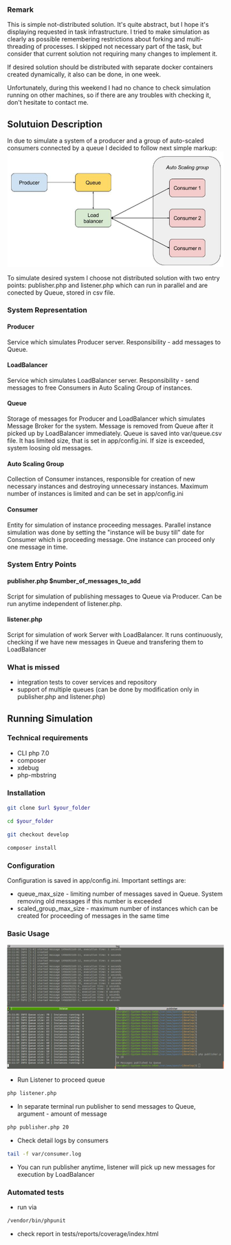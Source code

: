 ### Remark
This is simple not-distributed solution. It's quite abstract, but I hope it's displaying requested in task infrastructure. I tried to make simulation as clearly as possible remembering restrictions about forking and multi-threading of processes.
I skipped not necessary part of the task, but consider that current solution not requiring many changes to implement it.

If desired solution should be distributed with separate docker containers created dynamically, it also can be done, in one week.

Unfortunately, during this weekend I had no chance to check simulation running on other machines, so if there are any troubles with checking it, don't hesitate to contact me.

## Solutuion Description
In due to simulate a system of a producer and a group of auto-scaled consumers connected by a queue I decided to follow next simple markup:
![markup](markup.jpg)

To simulate desired system I choose not distributed solution with two entry points: publisher.php and listener.php which can run in parallel and are conected by Queue, stored in csv file.

### System Representation

#### Producer
Service which simulates Producer server. Responsibility - add messages to Queue.

#### LoadBalancer
Service which simulates LoadBalancer server. Responsibility - send messages to free Consumers in Auto Scaling Group of instances.

#### Queue
Storage of messages for Producer and LoadBalancer which simulates Message Broker for the system. Message is removed from Queue after it picked up by LoadBalancer immediately.
Queue is saved into var/queue.csv file. 
It has limited size, that is set in app/config.ini. If size is exceeded, system loosing old messages.

#### Auto Scaling Group
Collection of Consumer instances, responsible for creation of new necessary instances and destroying unnecessary instances. Maximum number of instances is limited and can be set in app/config.ini

#### Consumer
Entity for simulation of instance proceeding messages. Parallel instance simulation was done by setting the "instance will be busy till" date for Consumer which is proceeding message. One instance can proceed only one message in time.

### System Entry Points

#### publisher.php $number_of_messages_to_add
Script for simulation of publishing messages to Queue via Producer. Can be run anytime independent of listener.php.

#### listener.php 
Script for simulation of work Server with LoadBalancer. It runs continuously, checking if we have new messages in Queue and transfering them to LoadBalancer

### What is missed
* integration tests to cover services and repository
* support of multiple queues (can be done by modification only in publisher.php and listener.php)

## Running Simulation

### Technical requirements
* CLI php 7.0 
* composer
* xdebug
* php-mbstring

### Installation

```sh 
git clone $url $your_folder
``` 
```sh 
cd $your_folder
```
```sh 
git checkout develop
```
```sh 
composer install
```
### Configuration

Configuration is saved in app/config.ini. Important settings are:

* queue_max_size - limiting number of messages saved in Queue. System removing old messages if this number is exceeded
* scaled_group_max_size - maximum number of instances which can be created for proceeding of messages in the same time

### Basic Usage
![console_example](console.jpg)

* Run Listener to proceed queue
```sh 
php listener.php
```
* In separate terminal run publisher to send messages to Queue, argument - amount of message
```sh
php publisher.php 20
```
* Check detail logs by consumers
```sh
tail -f var/consumer.log 
```
* You can run publisher anytime, listener will pick up new messages for execution by LoadBalancer

### Automated tests
* run via
```sh
/vendor/bin/phpunit
```
* check report in tests/reports/coverage/index.html